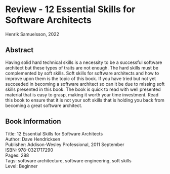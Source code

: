 # Review - 12 Essential Skills for Software Architects

Henrik Samuelsson, 2022

## Abstract

Having solid hard technical skills is a necessity to be a successful software architect but these types of traits are not enough. The hard skills must be complemented by soft skills. Soft skills for software architects and how to improve upon them is the topic of this book. If you have tried but not yet succeeded in becoming a software architect so can it be due to missing soft skills presented in this book. The book is quick to read with well presented material that is easy to grasp, making it worth your time investment. Read this book to ensure that it is not your soft skills that is holding you back from becoming a great software architect.

## Book Information

Title: 12 Essential Skills for Software Architects  
Author: Dave Hendricksen  
Publisher: Addison-Wesley Professional, 2011 September  
ISBN: 978-0321717290  
Pages: 288  
Tags: software architecture, software engineering, soft skills  
Level: Beginner  
